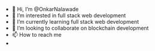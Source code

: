 - 👋 Hi, I’m @OnkarNalawade
- 👀 I’m interested in full stack web development
- 🌱 I’m currently learning full stack web development
- 💞️ I’m looking to collaborate on blockchain development 
- 📫 How to reach me 
- 

<!---
OnkarNalawade/OnkarNalawade is a ✨ special ✨ repository because its `README.md` (this file) appears on your GitHub profile.
You can click the Preview link to take a look at your changes.
--->
